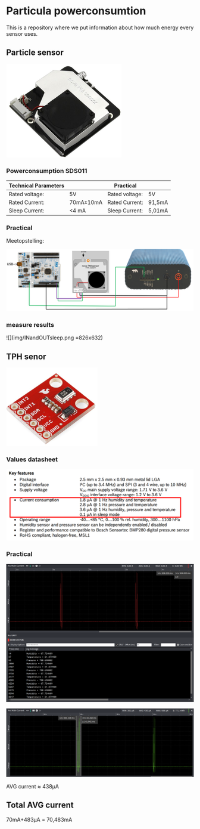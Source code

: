 # Particula powerconsumtion
This is a repository where we put information about how much energy every sensor uses.

## Particle sensor

![](img/particleSensor.png)

### Powerconsumption SDS011

|Technical Parameters   |   |Practical   |   |
|---|---|---|---|
|Rated voltage:   |5V   |Rated voltage:   |5V   |   |
|Rated Current:   |70mA±10mA  |Rated Current:   |91,5mA   |   |
|Sleep Current:   |<4 mA   |Sleep Current:   |5,01mA   |   |



### Practical

Meetopstelling:

![](./img/practicalParticleSenor.PNG)

### measure results

![](img/INandOUTsleep.png =826x632)

## TPH senor

![](./img/BME280.PNG)

### Values datasheet

![](./img/datasheetBME280.PNG)

### Practical

![](img/BME20ValueMeting.png)

![](img/BME280Powerconsumtion.png)

AVG current ≈ 438µA


## Total AVG current

70mA+483µA = 70,483mA




